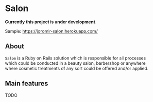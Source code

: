 # Salon

**Currently this project is under development.**

Sample: https://joromir-salon.herokuapp.com/

## About
`Salon` is a Ruby on Rails solution which is responsible for all processes which could be conducted in a beauty salon, barbershop or anywhere where cosmetic treatments of any sort could be offered and/or applied.

## Main features
TODO
